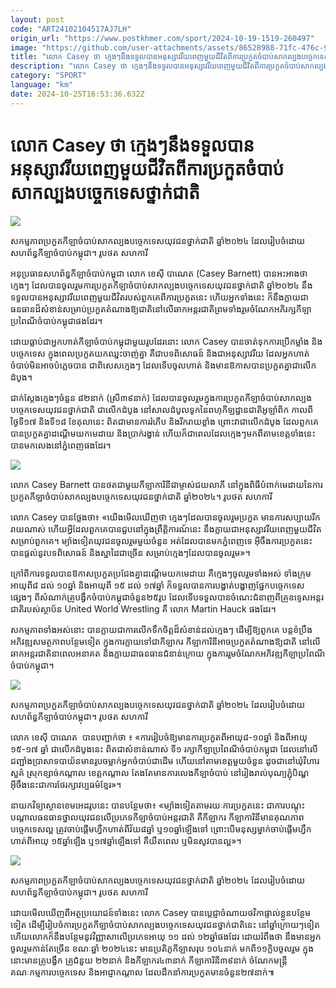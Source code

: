 ```yaml
---
layout: post
code: "ART24102104517AJ7LH"
origin_url: "https://www.postkhmer.com/sport/2024-10-19-1519-260497"
image: "https://github.com/user-attachments/assets/86528988-71fc-476c-9ad8-eef7ec999ee7"
title: "លោក Casey ថា ក្មេងៗ​នឹង​ទទួល​បាន​អនុស្សាវរីយ​ពេញ​មួយ​ជីវិត​ពី​ការ​ប្រកួត​ចំបាប់​សាកល្បង​បច្ចេក​ទេស​ថ្នាក់​ជាតិ"
description: "​​លោក Casey ថា ក្មេងៗ​នឹង​ទទួល​បាន​អនុស្សាវរីយ​ពេញ​មួយ​ជីវិត​ពី​ការ​ប្រកួត​ចំបាប់​សាកល្បង​បច្ចេក​ទេស​ថ្នាក់​ជាតិ​"
category: "SPORT"
language: "km"
date: 2024-10-25T16:53:36.632Z
---
```


# លោក Casey ថា ក្មេងៗ​នឹង​ទទួល​បាន​អនុស្សាវរីយ​ពេញ​មួយ​ជីវិត​ពី​ការ​ប្រកួត​ចំបាប់​សាកល្បង​បច្ចេក​ទេស​ថ្នាក់​ជាតិ

![](https://github.com/user-attachments/assets/278dc28f-0ea7-4dad-ac1b-485da65003cd)

សកម្មភាពប្រកួតកីឡាចំបាប់សាកល្បងបច្ចេកទេសយុវជនថ្នាក់ជាតិ ឆ្នាំ២០២៤ ដែលរៀបចំដោយសហព័ន្ធកីឡាចំបាប់កម្ពុជា។ រូបថត សហការី

អនុប្រធាន​សហ​ព័ន្ធ​កីឡា​ចំបាប់​កម្ពុជា លោក ខេស៊ី បាណេត (Casey Barnett) បានអះអាង​ថា ក្មេងៗ ដែល​បាន​ចូល​រួម​ការ​ប្រកួត​កីឡា​ចំបាប់​សាកល្បង​បច្ចេកទេស​យុវជន​ថ្នាក់​ជាតិ ឆ្នាំ​២០២៤ នឹង​ទទួល​បាន​អនុស្សាវរីយ​ពេញ​មួយ​ជីវិត​របស់​ពួកគេ​ពីការ​ប្រកួត​នេះ ហើយ​អ្នកទាំង​នេះ ក៏​នឹង​ក្លាយជា​ធនធាន​ដ៏​សំខាន់​សម្រាប់​ប្រកួត​តំណាង​ឱ្យ​ជាតិ​នៅ​លើ​ឆាក​អន្តរ​ជាតិ​ ព្រម​ទាំង​រួម​ចំណែក​អភិរក្ស​កីឡា​ប្រពៃណី​ចំបាប់​កម្ពុជា​ផងដែរ។

ដោយ​ធ្លាប់​ជាអ្នក​ហាត់​កីឡាចំបាប់កម្ពុជា​​មួយ​រូប​ដែរ​នោះ លោក Casey ​បានចាត់​ទុក​ការប្រើ​កម្លាំង និង​បច្ចេក​ទេស​ ក្នុង​ពេល​​ប្រកួត​យក​ឈ្នះ​ចាញ់​គ្នា គឺ​ជាបទពិសោធន៍​ និងជា​អនុស្សាវរីយ ដែល​អ្នក​ហាត់​ចំបាប់​មិនអាច​បំភ្លេច​បាន ជាពិសេស​ក្មេងៗ ដែល​ទើប​ចូល​ហាត់ និង​មាន​​ឱកាសបានប្រកួត​គ្នាជា​លើកដំបូង​។ 

ជាក់​ស្តែង​​​ក្មេងៗចំនួន​ ៨២នាក់ (ស្រី​៣៩​នាក់) ដែល​បាន​ចូលរួមក្នុង​​ការ​ប្រកួតកីឡាចំបាប់​សាកល្បង​បច្ចេក​ទេស​យុវជន​ថ្នាក់​ជាតិ ជា​លើក​ដំបូង នៅ​សាល​ដំបូល​ទូក​នៃពហុកីឡដ្ឋាន​ជាតិ​អូឡាំពិក កាលពីថ្ងៃទី​១៧ និង​ទី​១៨ ខែតុលា​នេះ ពិតជា​មានការ​រំភើប និង​រីករាយ​ខ្លាំង ព្រោះ​វាជា​លើកដំបូង ដែល​ពួកគេ​បាន​ប្រកួត​គ្នា​ដណ្តើម​យក​មេដាយ និង​ប្រាក់​រង្វាន់ ហើយ​ក៏​ជាពេល​ដែល​ក្មេងៗ​មកពី​តាម​ខេត្តទាំង​នេះ បាន​មក​លេង​នៅ​ភ្នំពេញ​ផងដែរ។

![](https://pppkhmer.sgp1.cdn.digitaloceanspaces.com/image/main/202410/19_10_2024_img_6983.jpg)

លោក Casey Barnett បានថតជាមួយកីឡាការិនីជាម្ចាស់ជយលាភី នៅក្នុងពិធីបំពាក់មេដាយនៃការប្រកួតកីឡាចំបាប់សាកល្បងបច្ចេកទេសយុវជនថ្នាក់ជាតិ ឆ្នាំ២០២៤។ រូបថត សហការី

លោក Casey បាន​ថ្លែង​​ថា៖ ​«យើង​មើល​ឃើញ​ថា ក្មេងៗដែល​បាន​ចូល​រួម​ប្រកួត មានការ​សប្បាយ​រីក​រាយ​ណាស់ ហើយ​អ្វី​​ដែល​ពួកគេ​បានជួបនៅ​ក្នុង​ព្រឹត្តិការណ៍នេះ នឹង​ក្លាយជា​អនុស្សាវរីយ​ពេញ​មួយ​ជីវិត​សម្រាប់​ពួកគេ។ ម្យ៉ាង​ទៀត​យុវជន​ចូលរួម​មួយ​ចំនួន អត់​ដែល​បាន​មក​ភ្នំពេញ​ទេ អ៊ីចឹង​ការ​ប្រកួត​នេះ​បាន​ផ្តល់​នូវ​បទ​ពិសោធន៍​ និង​ស្នា​ដៃ​ជា​ច្រើន សម្រាប់​ក្មេងៗ​ដែល​បាន​ចូល​រួម»។

ក្រៅពីការ​ទទួល​បាន​ឱកាស​ប្រកួត​ប្រជែង​គ្នា​ដណ្តើម​យក​​មេដាយ គឺ​ក្មេងៗ​ចូល​រួម​ទាំង​អស់ ទាំង​ក្រុម​អាយុពី ​៨ ​ដល់ ​១០​ឆ្នាំ និង​អាយុ​ពី ១៥ ដល់​ ១៧​ឆ្នាំ ក៏​ទទួល​បាន​ការ​​បង្ហាត់​បង្ហាញ​​ផ្នែក​​បច្ចេក​ទេស​ផ្សេងៗ ពី​សំណាក់​គ្រូ​បង្វឹក​ចំបាប់​កម្ពុជា​ចំនួន​២៥​រូប ដែល​ទើប​ទទួល​បានចំណេះ​ជំនាញ​ពី​​គ្រូ​ឧទ្ទេស​អន្តរ​ជាតិ​របស់​ស្ថាប័ន United World Wrestling ​គឺ​ ​លោក Martin Hauck ផង​ដែរ។

សកម្មភាព​​ទាំង​អស់​នោះ បាន​ក្លាយ​​ជា​ការ​លើក​ទឹក​ចិត្ត​ដ៏​សំខាន់​​ដល់​ក្មេងៗ​ ដើម្បី​ឱ្យ​ពួក​គេ បន្ត​ខំប្រឹង​អភិវឌ្ឍ​សមត្ថ​ភាព​បន្ថែម​ទៀត ក្នុង​ការ​ក្លាយ​ទៅជា​កីឡាករ កីឡាការិនី​អាច​ប្រកួត​តំណាង​ឱ្យ​ជាតិ នៅ​លើ​ឆាក​អន្តរជាតិនាពេល​អនាគត និង​ក្លាយ​ជា​ធនធាន​ជំនាន់​ក្រោយ ក្នុងការ​រួម​ចំណែក​អភិវឌ្ឍ​កីឡា​ប្រពៃណី​ចំបាប់​កម្ពុជា។

![](https://github.com/user-attachments/assets/50244df2-f30a-4574-b1a5-75fef84d58ef)

សកម្មភាពប្រកួតកីឡាចំបាប់សាកល្បងបច្ចេកទេសយុវជនថ្នាក់ជាតិ ឆ្នាំ២០២៤ ដែលរៀបចំដោយសហព័ន្ធកីឡាចំបាប់កម្ពុជា។ រូបថត សហការី

លោក ខេស៊ី បាណេត  បានបញ្ជាក់​ថា ៖ «ការ​រៀបចំឱ្យ​មាន​ការ​ប្រកួត​ពី​អាយុ​៨-១០​ឆ្នាំ និង​ពី​អាយុ​១៥-១៧ ឆ្នាំ ជា​លើក​ដំបូង​នេះ ពិត​ជា​សំខាន់​​ណាស់ ទី​១ រក្សាកីឡា​ប្រពៃណី​ចំបាប់​កម្ពុជា ដែលនៅ​លើ​ជញ្ជាំង​ប្រាសាទ​បាយ័ន​មាន​រូប​ចម្លាក់​អ្នក​ចំបាប់​ជា​ដើម ហើយ​នៅ​តាម​ខេត្ត​មួយ​ចំនួន ដូចជា​នៅ​ឃុំវិហារ​សួគ៌ ស្រុក​ខ្សាច់​កណ្តាល ខេត្តកណ្តាល តែង​តែ​មាន​ការ​លេង​កីឡាចំបាប់ នៅ​រៀង​រាល់​បុណ្យ​ភ្ជុំ​បិណ្ឌ អ៊ីចឹង​នេះ​ជា​ការ​ថែ​រក្សា​វប្បធម៌​ខ្មែរ»។ 

នាយក​វិទ្យាស្ថានខេមអេដ​រូបនេះ បាន​បន្ថែម​ថា៖ «ម្យ៉ាង​ទៀតតាម​រយៈ​ការ​ប្រកួត​នេះ ជាការ​បណ្តុះ​បណ្តាល​ធន​ធាន​ថ្នាល​យុវជន​លើ​ប្រភេទ​កីឡា​ចំបាប់​អន្តរ​ជាតិ គឺ​កីឡាករ កីឡាការិនី​មាន​គុណ​ភាព​បច្ចេកទេស​ល្អ ត្រូវ​ចាប់​ផ្តើម​ហ្វឹក​ហាត់​ពី​វ័យ​៨​ឆ្នាំ ឬ១០​ឆ្នាំ​ឡើង​ទៅ ព្រោះ​បើមនុស្ស​ម្នាក់​ចាប់​ផ្តើម​ហ្វឹក​ហាត់​ពី​អាយុ ១៥ឆ្នាំឡើង ឬ១៧​ឆ្នាំ​ឡើង​ទៅ គឺ​យឺត​ពេល ឬមិន​សូវបាន​ល្អ»។

![](https://pppkhmer.sgp1.cdn.digitaloceanspaces.com/image/main/202410/19_10_2024_dsc08793.jpg)

សកម្មភាពប្រកួតកីឡាចំបាប់សាកល្បងបច្ចេកទេសយុវជនថ្នាក់ជាតិ ឆ្នាំ២០២៤ ដែលរៀបចំដោយសហព័ន្ធកីឡាចំបាប់កម្ពុជា។ រូបថត សហការី

ដោយមើលឃើញពី​អត្ថប្រយោជន៍​ទាំង​នេះ លោក Casey បាន​ប្តេជ្ញា​​ចំណាយ​ថវិកា​ផ្ទាល់​ខ្លួន​បន្ថែម​ទៀត ដើម្បី​រៀបចំ​ការ​ប្រកួត​កីឡា​ចំបាប់​សាកល្បង​បច្ចេក​ទេស​យុវជន​ថ្នាក់​ជាតិ​នេះ នៅ​ឆ្នាំ​ក្រោយៗ​ទៀត ហើយ​​លោក​ក៏នឹង​​បន្ថែមនូវវិញ្ញាសាលើ​ប្រភេទ​អាយុ​ ១១ ដល់​ ១២​ឆ្នាំ​ផង​ដែរ ដោយ​រំពឹង​ថា នឹង​មានអ្នក​ចូលរួម​កាន់តែ​ច្រើន ខណៈ​ឆ្នាំ​ ២០២៤​នេះ មាន​ប្រតិភូ​កីឡា​សរុប​​ ១០៤​នាក់ មក​ពី​១១ក្លិប​ចូលរួម ក្នុង​នោះ​មាន​គ្រូ​បង្វឹក គ្រូ​ជំនួយ ២២​នាក់ និង​កីឡាករ​៤៣​នាក់ កីឡាការិនី​៣៩​នាក់ ចំណែក​មន្ត្រី​គណៈកម្មការ​បច្ចេកទេស និង​អាជ្ញា​កណ្តាល ដែល​ដឹកនាំ​ការ​ប្រកួត​មានចំនួន​២៧នាក់៕